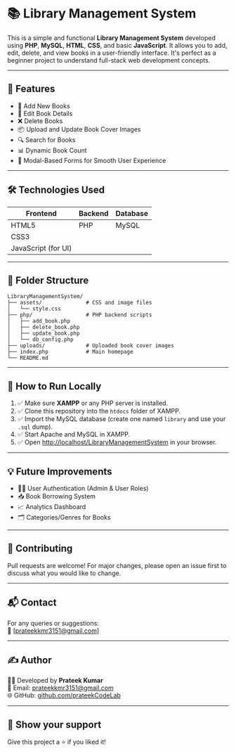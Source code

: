 
# 📚 Library Management System

This is a simple and functional **Library Management System** developed using **PHP**, **MySQL**, **HTML**, **CSS**, and basic **JavaScript**. It allows you to add, edit, delete, and view books in a user-friendly interface. It's perfect as a beginner project to understand full-stack web development concepts.

---

## 🚀 Features

- 📖 Add New Books
- 📝 Edit Book Details
- ❌ Delete Books
- 📦 Upload and Update Book Cover Images
- 🔍 Search for Books
- 📊 Dynamic Book Count
- 📁 Modal-Based Forms for Smooth User Experience

---

## 🛠️ Technologies Used

| Frontend     | Backend   | Database |
|--------------|-----------|----------|
| HTML5        | PHP       | MySQL    |
| CSS3         |           |          |
| JavaScript (for UI) |     |          |

---

## 📁 Folder Structure

```
LibraryManagementSystem/
├── assets/              # CSS and image files
│   └── style.css
├── php/                 # PHP backend scripts
│   ├── add_book.php
│   ├── delete_book.php
│   ├── update_book.php
│   └── db_config.php
├── uploads/             # Uploaded book cover images
├── index.php            # Main homepage
└── README.md
```

---

## 🧪 How to Run Locally

1. ✅ Make sure **XAMPP** or any PHP server is installed.
2. ✅ Clone this repository into the `htdocs` folder of XAMPP.
3. ✅ Import the MySQL database (create one named `library` and use your `.sql` dump).
4. ✅ Start Apache and MySQL in XAMPP.
5. ✅ Open [http://localhost/LibraryManagementSystem](http://localhost/LibraryManagementSystem) in your browser.

---

## 💡 Future Improvements

- 🧑‍💻 User Authentication (Admin & User Roles)
- 📥 Book Borrowing System
- 📈 Analytics Dashboard
- 🗂️ Categories/Genres for Books

---

## 🤝 Contributing

Pull requests are welcome! For major changes, please open an issue first to discuss what you would like to change.

---

## 📬 Contact

For any queries or suggestions:  
📧 [prateekkmr3151@gmail.com]

---

## ✍️ Author

👨‍💻 Developed by **Prateek Kumar**  
📧 Email: [prateekkmr3151@gmail.com](mailto:prateekkmr3151@gmail.com)  
🌐 GitHub: [github.com/prateekCodeLab](https://github.com/prateekCodeLab)

---

## 🌟 Show your support

Give this project a ⭐ if you liked it!
